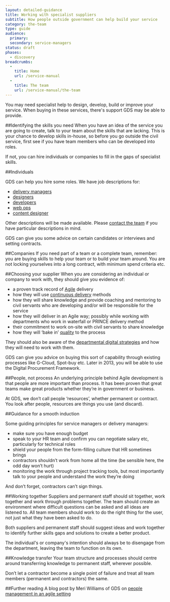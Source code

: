 ```yaml
---
layout: detailed-guidance
title: Working with specialist suppliers
subtitle: How people outside government can help build your service
category: the-team
type: guide
audience:
  primary:
  secondary: service-managers
status: draft
phases:
  - discovery
breadcrumbs:
  -
    title: Home
    url: /service-manual
  -
    title: The team
    url: /service-manual/the-team
---
```


You may need specialist help to design, develop, build or improve your service. When buying in these services, there's support GDS may be able to provide.

##Identifying the skills you need
When you have an idea of the service you are going to create, talk to your team about the skills that are lacking. This is your chance to develop skills in-house, so before you go outside the civil service, first see if you have team members who can be developed into roles.

If not, you can hire individuals or companies to fill in the gaps of specialist skills.

##Individuals

GDS can help you hire some roles. We have job descriptions for:

* [delivery managers](/service-manual/the-team/delivery-manager.html)
* [designers](/service-manual/the-team/designer.html)
* [developers](/service-manual/the-team/developer.html)
* [web ops](/service-manual/the-team/web-operations.html)
* [content designer](/service-manual/the-team/content-designer.html)

Other descriptions will be made available. Please [contact the team](/service-manual/feedback) if you have particular descriptions in mind.

GDS can give you some advice on certain candidates or interviews and setting contracts.

##Companies
If you need part of a team or a complete team, remember: you are buying skills to help your team or to build your team around. You are not locking yourselves into a long contract, with minimum spend criteria etc.

##Choosing your supplier
When you are considering an individual or company to work with, they should give you evidence of:

* a proven track record of [Agile](/service-manual/agile/index.html) delivery
* how they will use [continuous delivery](/service-manual/agile/continuous-delivery.html) methods
* how they will share knowledge and provide coaching and mentoring to civil servants who are developing and/or will be responsible for the service
* how they will deliver in an Agile way; possibly while working with departments who work in waterfall or PRINCE delivery method
* their commitment to work on-site with civil servants to share knowledge
* how they will ‘bake in’ [quality](/service-manual/agile/quality.html) to the process

They should also be aware of the [departmental digital strategies](/government/collections/government-digital-strategy-reports-and-research) and how they will need to work with them.

GDS can give you advice on buying this sort of capability through existing processes like G-Cloud, Spot-buy etc. Later in 2013, you will be able to use the Digital Procurement Framework.

##People, not process
An underlying principle behind Agile development is that people are more important than process. It has been proven that great teams make great products whether they’re in government or business.

At GDS, we don’t call people ‘resources’, whether permanent or contract. You look after people, resources are things you use (and discard).

##Guidance for a smooth induction

Some guiding principles for service managers or delivery managers:

* make sure you have enough budget
* speak to your HR team and confirm you can negotiate salary etc, particularly for technical roles
* shield your people from the form-filling culture that HR sometimes brings
* contractors shouldn’t work from home all the time (be sensible here, the odd day won’t hurt)
* monitoring the work through project tracking tools, but most importantly talk to your people and understand the work they’re doing

And don’t forget, contractors can’t sign things.


##Working together
Suppliers and permanent staff should sit together, work together and work through problems together. The team should create an environment where difficult questions can be asked and all ideas are listened to. All team members should work to do the right thing for the user, not just what they have been asked to do.

Both suppliers and permanent staff should suggest ideas and work together to identify further skills gaps and solutions to create a better product.

The individual's or company's intention should always be to disengage from the department, leaving the team to function on its own.


##Knowledge transfer
Your team structure and processes should centre around transferring knowledge to permanent staff, wherever possible.

Don’t let a contractor become a single point of failure and treat all team members (permanent and contractors) the same.

##Further reading
A blog post by Meri Williams of GDS on [people management in an agile setting](https://gds.blog.gov.uk/2012/11/27/people-management-in-an-agile-setting/)
